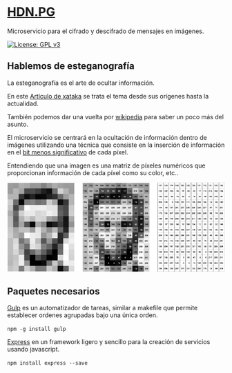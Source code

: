 # [HDN.PG](https://github.com/alexrodriguezlop/HDN.PG)
Microservicio para el cifrado y descifrado de mensajes en imágenes.

[![License: GPL v3](https://img.shields.io/badge/License-GPLv3-blue.svg)](https://www.gnu.org/licenses/gpl-3.0) 

## Hablemos de esteganografía
La esteganografía es el arte de ocultar información.

En este [Artículo de xataka](https://www.xataka.com/historia-tecnologica/cuando-una-imagen-oculta-mas-informacion-de-lo-que-parece-que-es-y-como-funciona-la-esteganografia) se trata el tema desde sus orígenes hasta la actualidad.

También podemos dar una vuelta por [wikipedia](https://es.wikipedia.org/wiki/Esteganograf%C3%ADa) para saber un poco más del asunto.

El microservicio se centrará en la ocultación de información dentro de imágenes utilizando una técnica que consiste en la inserción de información en el [bit menos significativo](https://es.wikipedia.org/wiki/Bit_menos_significativo) de cada píxel. 

Entendiendo que una imagen es una matriz de píxeles numéricos que proporcionan información de cada píxel como su color, etc..

![img](img/imagematrix.png) 

## Paquetes necesarios
[Gulp](https://gulpjs.com/) es un automatizador de tareas, similar a makefile que permite establecer ordenes agrupadas bajo una única orden.

`npm -g install gulp`

[Express](https://expressjs.com/en/starter/generator.html) en un framework ligero y sencillo para la creación de servicios usando javascript.

`npm install express --save`



